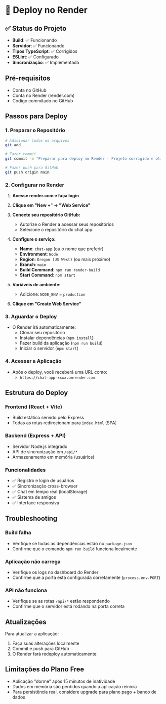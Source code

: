 # 🚀 Deploy no Render

## ✅ Status do Projeto
- **Build**: ✅ Funcionando
- **Servidor**: ✅ Funcionando
- **Tipos TypeScript**: ✅ Corrigidos
- **ESLint**: ✅ Configurado
- **Sincronização**: ✅ Implementada

## Pré-requisitos
- Conta no GitHub
- Conta no Render (render.com)
- Código commitado no GitHub

## Passos para Deploy

### 1. Preparar o Repositório
```bash
# Adicionar todos os arquivos
git add .

# Fazer commit
git commit -m "Preparar para deploy no Render - Projeto corrigido e otimizado"

# Fazer push para GitHub
git push origin main
```

### 2. Configurar no Render

1. **Acesse render.com e faça login**

2. **Clique em "New +" → "Web Service"**

3. **Conecte seu repositório GitHub:**
   - Autorize o Render a acessar seus repositórios
   - Selecione o repositório do chat app

4. **Configure o serviço:**
   - **Name**: `chat-app` (ou o nome que preferir)
   - **Environment**: `Node`
   - **Region**: `Oregon (US West)` (ou mais próximo)
   - **Branch**: `main`
   - **Build Command**: `npm run render-build`
   - **Start Command**: `npm start`

5. **Variáveis de ambiente:**
   - Adicione: `NODE_ENV` = `production`

6. **Clique em "Create Web Service"**

### 3. Aguardar o Deploy
- O Render irá automaticamente:
  - Clonar seu repositório
  - Instalar dependências (`npm install`)
  - Fazer build da aplicação (`npm run build`)
  - Iniciar o servidor (`npm start`)

### 4. Acessar a Aplicação
- Após o deploy, você receberá uma URL como:
  - `https://chat-app-xxxx.onrender.com`

## Estrutura do Deploy

### Frontend (React + Vite)
- Build estático servido pelo Express
- Todas as rotas redirecionam para `index.html` (SPA)

### Backend (Express + API)
- Servidor Node.js integrado
- API de sincronização em `/api/*`
- Armazenamento em memória (usuários)

### Funcionalidades
- ✅ Registro e login de usuários
- ✅ Sincronização cross-browser
- ✅ Chat em tempo real (localStorage)
- ✅ Sistema de amigos
- ✅ Interface responsiva

## Troubleshooting

### Build falha
- Verifique se todas as dependências estão no `package.json`
- Confirme que o comando `npm run build` funciona localmente

### Aplicação não carrega
- Verifique os logs no dashboard do Render
- Confirme que a porta está configurada corretamente (`process.env.PORT`)

### API não funciona
- Verifique se as rotas `/api/*` estão respondendo
- Confirme que o servidor está rodando na porta correta

## Atualizações
Para atualizar a aplicação:
1. Faça suas alterações localmente
2. Commit e push para GitHub
3. O Render fará redeploy automaticamente

## Limitações do Plano Free
- Aplicação "dorme" após 15 minutos de inatividade
- Dados em memória são perdidos quando a aplicação reinicia
- Para persistência real, considere upgrade para plano pago + banco de dados
